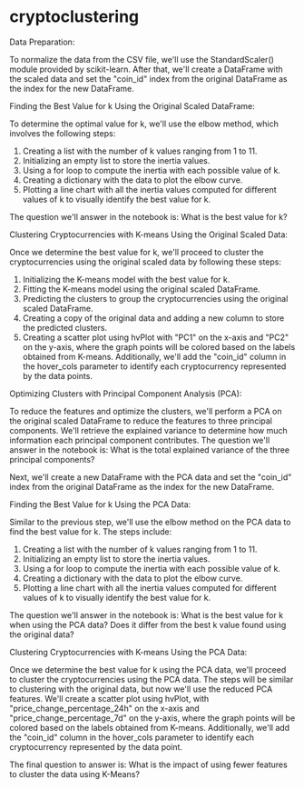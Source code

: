 # cryptoclustering
Data Preparation:

To normalize the data from the CSV file, we'll use the StandardScaler() module provided by scikit-learn. After that, we'll create a DataFrame with the scaled data and set the "coin_id" index from the original DataFrame as the index for the new DataFrame.

Finding the Best Value for k Using the Original Scaled DataFrame:

To determine the optimal value for k, we'll use the elbow method, which involves the following steps:
1. Creating a list with the number of k values ranging from 1 to 11.
2. Initializing an empty list to store the inertia values.
3. Using a for loop to compute the inertia with each possible value of k.
4. Creating a dictionary with the data to plot the elbow curve.
5. Plotting a line chart with all the inertia values computed for different values of k to visually identify the best value for k.

The question we'll answer in the notebook is: What is the best value for k?

Clustering Cryptocurrencies with K-means Using the Original Scaled Data:

Once we determine the best value for k, we'll proceed to cluster the cryptocurrencies using the original scaled data by following these steps:
1. Initializing the K-means model with the best value for k.
2. Fitting the K-means model using the original scaled DataFrame.
3. Predicting the clusters to group the cryptocurrencies using the original scaled DataFrame.
4. Creating a copy of the original data and adding a new column to store the predicted clusters.
5. Creating a scatter plot using hvPlot with "PC1" on the x-axis and "PC2" on the y-axis, where the graph points will be colored based on the labels obtained from K-means. Additionally, we'll add the "coin_id" column in the hover_cols parameter to identify each cryptocurrency represented by the data points.

Optimizing Clusters with Principal Component Analysis (PCA):

To reduce the features and optimize the clusters, we'll perform a PCA on the original scaled DataFrame to reduce the features to three principal components. We'll retrieve the explained variance to determine how much information each principal component contributes. The question we'll answer in the notebook is: What is the total explained variance of the three principal components?

Next, we'll create a new DataFrame with the PCA data and set the "coin_id" index from the original DataFrame as the index for the new DataFrame.

Finding the Best Value for k Using the PCA Data:

Similar to the previous step, we'll use the elbow method on the PCA data to find the best value for k. The steps include:
1. Creating a list with the number of k values ranging from 1 to 11.
2. Initializing an empty list to store the inertia values.
3. Using a for loop to compute the inertia with each possible value of k.
4. Creating a dictionary with the data to plot the elbow curve.
5. Plotting a line chart with all the inertia values computed for different values of k to visually identify the best value for k.

The question we'll answer in the notebook is: What is the best value for k when using the PCA data? Does it differ from the best k value found using the original data?

Clustering Cryptocurrencies with K-means Using the PCA Data:

Once we determine the best value for k using the PCA data, we'll proceed to cluster the cryptocurrencies using the PCA data. The steps will be similar to clustering with the original data, but now we'll use the reduced PCA features. We'll create a scatter plot using hvPlot, with "price_change_percentage_24h" on the x-axis and "price_change_percentage_7d" on the y-axis, where the graph points will be colored based on the labels obtained from K-means. Additionally, we'll add the "coin_id" column in the hover_cols parameter to identify each cryptocurrency represented by the data point.

The final question to answer is: What is the impact of using fewer features to cluster the data using K-Means?
